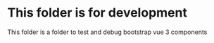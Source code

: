 # This folder is for development

This folder is a folder to test and debug bootstrap vue 3 components
